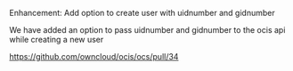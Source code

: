Enhancement: Add option to create user with uidnumber and gidnumber

We have added an option to pass uidnumber and gidnumber to the ocis api while creating a new user

https://github.com/owncloud/ocis/ocs/pull/34

